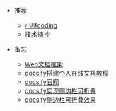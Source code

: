 * 推荐
  * [小林coding](https://xiaolincoding.com/)
  * [技术摘抄](https://learn.lianglianglee.com/)
 
  
* 备忘
  * [Web文档框架](https://blog.csdn.net/m0_46521785/article/details/119812280)
  * [docsify搭建个人在线文档教程](https://blog.csdn.net/Mark_md/article/details/121457115)
  * [docsify官网](https://docsify.js.org/#/)
  * [docsify实现侧边栏可折叠](https://github.com/iPeng6/docsify-sidebar-collapse)
  * [docsify侧边栏可折叠效果](https://cpury.com/1408.html)
  
  
  

